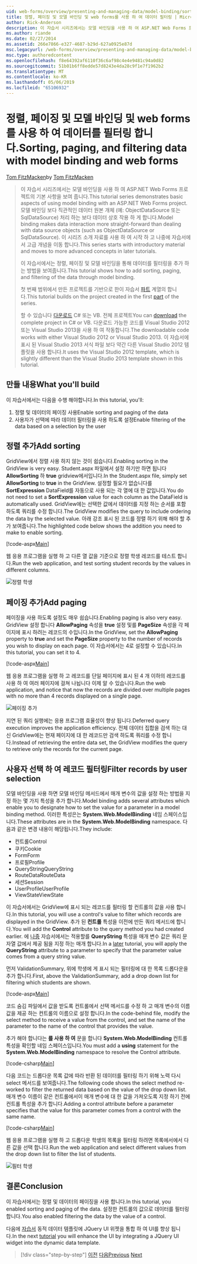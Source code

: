 ```yaml
---
uid: web-forms/overview/presenting-and-managing-data/model-binding/sorting-paging-and-filtering-data
title: 정렬, 페이징 및 모델 바인딩 및 web forms를 사용 하 여 데이터 필터링 | Microsoft Docs
author: Rick-Anderson
description: 이 자습서 시리즈에서는 모델 바인딩을 사용 하 여 ASP.NET Web Forms 프로젝트의 기본 사항을 보여 줍니다. 모델 바인딩을 통해 데이터 상호 작용 자세한 직선-...
ms.author: riande
ms.date: 02/27/2014
ms.assetid: 266e7866-e327-4687-b29d-627a0925e87d
msc.legacyurl: /web-forms/overview/presenting-and-managing-data/model-binding/sorting-paging-and-filtering-data
msc.type: authoredcontent
ms.openlocfilehash: f8e64392af6110f36c6af98c4e4e9481c94a0d82
ms.sourcegitcommit: 51b01b6ff8edde57d8243e4da28c9f1e7f1962b2
ms.translationtype: MT
ms.contentlocale: ko-KR
ms.lasthandoff: 05/06/2019
ms.locfileid: "65106932"
---
```

# <a name="sorting-paging-and-filtering-data-with-model-binding-and-web-forms"></a><span data-ttu-id="9090c-104">정렬, 페이징 및 모델 바인딩 및 web forms를 사용 하 여 데이터를 필터링 합니다.</span><span class="sxs-lookup"><span data-stu-id="9090c-104">Sorting, paging, and filtering data with model binding and web forms</span></span>

<span data-ttu-id="9090c-105">[Tom FitzMacken](https://github.com/tfitzmac)</span><span class="sxs-lookup"><span data-stu-id="9090c-105">by [Tom FitzMacken](https://github.com/tfitzmac)</span></span>

> <span data-ttu-id="9090c-106">이 자습서 시리즈에서는 모델 바인딩을 사용 하 여 ASP.NET Web Forms 프로젝트의 기본 사항을 보여 줍니다.</span><span class="sxs-lookup"><span data-stu-id="9090c-106">This tutorial series demonstrates basic aspects of using model binding with an ASP.NET Web Forms project.</span></span> <span data-ttu-id="9090c-107">모델 바인딩 보다 직관적인 데이터 원본 개체 (예: ObjectDataSource 또는 SqlDataSource) 처리 하는 보다 데이터 상호 작용 하 게 합니다.</span><span class="sxs-lookup"><span data-stu-id="9090c-107">Model binding makes data interaction more straight-forward than dealing with data source objects (such as ObjectDataSource or SqlDataSource).</span></span> <span data-ttu-id="9090c-108">이 시리즈 소개 자료를 사용 하 여 시작 하 고 나중에 자습서에서 고급 개념을 이동 합니다.</span><span class="sxs-lookup"><span data-stu-id="9090c-108">This series starts with introductory material and moves to more advanced concepts in later tutorials.</span></span>
> 
> <span data-ttu-id="9090c-109">이 자습서에서는 정렬, 페이징 및 모델 바인딩을 통해 데이터를 필터링을 추가 하는 방법을 보여줍니다.</span><span class="sxs-lookup"><span data-stu-id="9090c-109">This tutorial shows how to add sorting, paging, and filtering of the data through model binding.</span></span>
> 
> <span data-ttu-id="9090c-110">첫 번째 범위에서 만든 프로젝트를 기반으로 한이 자습서 [파트](retrieving-data.md) 계열의 합니다.</span><span class="sxs-lookup"><span data-stu-id="9090c-110">This tutorial builds on the project created in the first [part](retrieving-data.md) of the series.</span></span>
> 
> <span data-ttu-id="9090c-111">할 수 있습니다 [다운로드](https://go.microsoft.com/fwlink/?LinkId=286116) C# 또는 VB. 전체 프로젝트</span><span class="sxs-lookup"><span data-stu-id="9090c-111">You can [download](https://go.microsoft.com/fwlink/?LinkId=286116) the complete project in C# or VB.</span></span> <span data-ttu-id="9090c-112">다운로드 가능한 코드를 Visual Studio 2012 또는 Visual Studio 2013을 사용 하 여 작동합니다.</span><span class="sxs-lookup"><span data-stu-id="9090c-112">The downloadable code works with either Visual Studio 2012 or Visual Studio 2013.</span></span> <span data-ttu-id="9090c-113">이 자습서에 표시 된 Visual Studio 2013 서식 파일 보다 약간 다른 Visual Studio 2012 템플릿을 사용 합니다.</span><span class="sxs-lookup"><span data-stu-id="9090c-113">It uses the Visual Studio 2012 template, which is slightly different than the Visual Studio 2013 template shown in this tutorial.</span></span>

## <a name="what-youll-build"></a><span data-ttu-id="9090c-114">만들 내용</span><span class="sxs-lookup"><span data-stu-id="9090c-114">What you'll build</span></span>

<span data-ttu-id="9090c-115">이 자습서에서는 다음을 수행 해야합니다.</span><span class="sxs-lookup"><span data-stu-id="9090c-115">In this tutorial, you'll:</span></span>

1. <span data-ttu-id="9090c-116">정렬 및 데이터의 페이징 사용</span><span class="sxs-lookup"><span data-stu-id="9090c-116">Enable sorting and paging of the data</span></span>
2. <span data-ttu-id="9090c-117">사용자가 선택에 따라 데이터 필터링을 사용 하도록 설정</span><span class="sxs-lookup"><span data-stu-id="9090c-117">Enable filtering of the data based on a selection by the user</span></span>

## <a name="add-sorting"></a><span data-ttu-id="9090c-118">정렬 추가</span><span class="sxs-lookup"><span data-stu-id="9090c-118">Add sorting</span></span>

<span data-ttu-id="9090c-119">GridView에서 정렬 사용 하지 않는 것이 쉽습니다.</span><span class="sxs-lookup"><span data-stu-id="9090c-119">Enabling sorting in the GridView is very easy.</span></span> <span data-ttu-id="9090c-120">Student.aspx 파일에서 설정 하기만 하면 됩니다 **AllowSorting** 하 **true** gridview에서입니다.</span><span class="sxs-lookup"><span data-stu-id="9090c-120">In the Student.aspx file, simply set **AllowSorting** to **true** in the GridView.</span></span> <span data-ttu-id="9090c-121">설정할 필요가 없습니다를 **SortExpression** DataField를 자동으로 사용 되는 각 열에 대 한 값입니다.</span><span class="sxs-lookup"><span data-stu-id="9090c-121">You do not need to set a **SortExpression** value for each column as the DataField is automatically used.</span></span> <span data-ttu-id="9090c-122">GridView에는 선택한 값에서 데이터를 지정 하는 순서를 포함 하도록 쿼리를 수정 합니다.</span><span class="sxs-lookup"><span data-stu-id="9090c-122">The GridView modifies the query to include ordering the data by the selected value.</span></span> <span data-ttu-id="9090c-123">아래 강조 표시 된 코드를 정렬 하기 위해 해야 할 추가 보여줍니다.</span><span class="sxs-lookup"><span data-stu-id="9090c-123">The highlighted code below shows the addition you need to make to enable sorting.</span></span>

[!code-aspx[Main](sorting-paging-and-filtering-data/samples/sample1.aspx?highlight=5)]

<span data-ttu-id="9090c-124">웹 응용 프로그램을 실행 하 고 다른 열 값을 기준으로 정렬 학생 레코드를 테스트 합니다.</span><span class="sxs-lookup"><span data-stu-id="9090c-124">Run the web application, and test sorting student records by the values in different columns.</span></span>

![정렬 학생](sorting-paging-and-filtering-data/_static/image2.png)

## <a name="add-paging"></a><span data-ttu-id="9090c-126">페이징 추가</span><span class="sxs-lookup"><span data-stu-id="9090c-126">Add paging</span></span>

<span data-ttu-id="9090c-127">페이징을 사용 하도록 설정도 매우 쉽습니다.</span><span class="sxs-lookup"><span data-stu-id="9090c-127">Enabling paging is also very easy.</span></span> <span data-ttu-id="9090c-128">GridView 설정 합니다 **AllowPaging** 속성을 **true** 설정 및를 **PageSize** 속성을 각 페이지에 표시 하려는 레코드의 수입니다.</span><span class="sxs-lookup"><span data-stu-id="9090c-128">In the GridView, set the **AllowPaging** property to **true** and set the **PageSize** property to the number of records you wish to display on each page.</span></span> <span data-ttu-id="9090c-129">이 자습서에서는 4로 설정할 수 있습니다.</span><span class="sxs-lookup"><span data-stu-id="9090c-129">In this tutorial, you can set it to 4.</span></span>

[!code-aspx[Main](sorting-paging-and-filtering-data/samples/sample2.aspx?highlight=5)]

<span data-ttu-id="9090c-130">웹 응용 프로그램을 실행 하 고 레코드를 단일 페이지에 표시 된 4 개 이하의 레코드를 사용 하 여 여러 페이지에 걸쳐 나뉩니다 이제 알 수 있습니다.</span><span class="sxs-lookup"><span data-stu-id="9090c-130">Run the web application, and notice that now the records are divided over multiple pages with no more than 4 records displayed on a single page.</span></span>

![페이징 추가](sorting-paging-and-filtering-data/_static/image4.png)

<span data-ttu-id="9090c-132">지연 된 쿼리 실행에는 응용 프로그램 효율성이 향상 됩니다.</span><span class="sxs-lookup"><span data-stu-id="9090c-132">Deferred query execution improves the application efficiency.</span></span> <span data-ttu-id="9090c-133">전체 데이터 집합을 검색 하는 대신 GridView에는 현재 페이지에 대 한 레코드만 검색 하도록 쿼리를 수정 합니다.</span><span class="sxs-lookup"><span data-stu-id="9090c-133">Instead of retrieving the entire data set, the GridView modifies the query to retrieve only the records for the current page.</span></span>

## <a name="filter-records-by-user-selection"></a><span data-ttu-id="9090c-134">사용자 선택 하 여 레코드 필터링</span><span class="sxs-lookup"><span data-stu-id="9090c-134">Filter records by user selection</span></span>

<span data-ttu-id="9090c-135">모델 바인딩을 사용 하면 모델 바인딩 메서드에서 매개 변수의 값을 설정 하는 방법을 지정 하는 몇 가지 특성을 추가 합니다.</span><span class="sxs-lookup"><span data-stu-id="9090c-135">Model binding adds several attributes which enable you to designate how to set the value for a parameter in a model binding method.</span></span> <span data-ttu-id="9090c-136">이러한 특성은는 **System.Web.ModelBinding** 네임 스페이스입니다.</span><span class="sxs-lookup"><span data-stu-id="9090c-136">These attributes are in the **System.Web.ModelBinding** namespace.</span></span> <span data-ttu-id="9090c-137">다음과 같은 변경 내용이 해당됩니다.</span><span class="sxs-lookup"><span data-stu-id="9090c-137">They include:</span></span>

- <span data-ttu-id="9090c-138">컨트롤</span><span class="sxs-lookup"><span data-stu-id="9090c-138">Control</span></span>
- <span data-ttu-id="9090c-139">쿠키</span><span class="sxs-lookup"><span data-stu-id="9090c-139">Cookie</span></span>
- <span data-ttu-id="9090c-140">Form</span><span class="sxs-lookup"><span data-stu-id="9090c-140">Form</span></span>
- <span data-ttu-id="9090c-141">프로필</span><span class="sxs-lookup"><span data-stu-id="9090c-141">Profile</span></span>
- <span data-ttu-id="9090c-142">QueryString</span><span class="sxs-lookup"><span data-stu-id="9090c-142">QueryString</span></span>
- <span data-ttu-id="9090c-143">RouteData</span><span class="sxs-lookup"><span data-stu-id="9090c-143">RouteData</span></span>
- <span data-ttu-id="9090c-144">세션</span><span class="sxs-lookup"><span data-stu-id="9090c-144">Session</span></span>
- <span data-ttu-id="9090c-145">UserProfile</span><span class="sxs-lookup"><span data-stu-id="9090c-145">UserProfile</span></span>
- <span data-ttu-id="9090c-146">ViewState</span><span class="sxs-lookup"><span data-stu-id="9090c-146">ViewState</span></span>

<span data-ttu-id="9090c-147">이 자습서에서는 GridView에 표시 되는 레코드를 필터링 할 컨트롤의 값을 사용 합니다.</span><span class="sxs-lookup"><span data-stu-id="9090c-147">In this tutorial, you will use a control's value to filter which records are displayed in the GridView.</span></span> <span data-ttu-id="9090c-148">추가 된 **컨트롤** 특성을 이전에 만든 쿼리 메서드에 합니다.</span><span class="sxs-lookup"><span data-stu-id="9090c-148">You will add the **Control** attribute to the query method you had created earlier.</span></span> <span data-ttu-id="9090c-149">에 [나중](using-query-string-values-to-retrieve-data.md) 자습서에서는 적용할를 **QueryString** 특성을 매개 변수 값은 쿼리 문자열 값에서 제공 됨을 지정 하는 매개 합니다.</span><span class="sxs-lookup"><span data-stu-id="9090c-149">In a [later](using-query-string-values-to-retrieve-data.md) tutorial, you will apply the **QueryString** attribute to a parameter to specify that the parameter value comes from a query string value.</span></span>

<span data-ttu-id="9090c-150">먼저 ValidationSummary, 위에 학생에 게 표시 되는 필터링에 대 한 목록 드롭다운을 추가 합니다.</span><span class="sxs-lookup"><span data-stu-id="9090c-150">First, above the ValidationSummary, add a drop down list for filtering which students are shown.</span></span>

[!code-aspx[Main](sorting-paging-and-filtering-data/samples/sample3.aspx?highlight=3-11)]

<span data-ttu-id="9090c-151">코드 숨김 파일에서 값을 받도록 컨트롤에서 선택 메서드를 수정 하 고 매개 변수의 이름 값을 제공 하는 컨트롤의 이름으로 설정 합니다.</span><span class="sxs-lookup"><span data-stu-id="9090c-151">In the code-behind file, modify the select method to receive a value from the control, and set the name of the parameter to the name of the control that provides the value.</span></span>

<span data-ttu-id="9090c-152">추가 해야 합니다는 **를 사용 하 여** 문을 합니다 **System.Web.ModelBinding** 컨트롤 특성을 확인할 네임 스페이스입니다.</span><span class="sxs-lookup"><span data-stu-id="9090c-152">You must add a **using** statement for the **System.Web.ModelBinding** namespace to resolve the Control attribute.</span></span>

[!code-csharp[Main](sorting-paging-and-filtering-data/samples/sample4.cs)]

<span data-ttu-id="9090c-153">다음 코드는 드롭다운 목록 값에 따라 반환 된 데이터를 필터링 하기 위해 노력 다시 select 메서드를 보여줍니다.</span><span class="sxs-lookup"><span data-stu-id="9090c-153">The following code shows the select method re-worked to filter the returned data based on the value of the drop down list.</span></span> <span data-ttu-id="9090c-154">매개 변수 이름이 같은 컨트롤에서이 매개 변수에 대 한 값을 가져오도록 지정 하기 전에 컨트롤 특성을 추가 합니다.</span><span class="sxs-lookup"><span data-stu-id="9090c-154">Adding a control attribute before a parameter specifies that the value for this parameter comes from a control with the same name.</span></span>

[!code-csharp[Main](sorting-paging-and-filtering-data/samples/sample5.cs)]

<span data-ttu-id="9090c-155">웹 응용 프로그램을 실행 하 고 드롭다운 학생의 목록을 필터링 하려면 목록에서에서 다른 값을 선택 합니다.</span><span class="sxs-lookup"><span data-stu-id="9090c-155">Run the web application and select different values from the drop down list to filter the list of students.</span></span>

![필터 학생](sorting-paging-and-filtering-data/_static/image6.png)

## <a name="conclusion"></a><span data-ttu-id="9090c-157">결론</span><span class="sxs-lookup"><span data-stu-id="9090c-157">Conclusion</span></span>

<span data-ttu-id="9090c-158">이 자습서에서는 정렬 및 데이터의 페이징을 사용 합니다.</span><span class="sxs-lookup"><span data-stu-id="9090c-158">In this tutorial, you enabled sorting and paging of the data.</span></span> <span data-ttu-id="9090c-159">설정한 컨트롤의 값으로 데이터를 필터링 합니다.</span><span class="sxs-lookup"><span data-stu-id="9090c-159">You also enabled filtering the data by the value of a control.</span></span>

<span data-ttu-id="9090c-160">다음에 [자습서](integrating-jquery-ui.md) 동적 데이터 템플릿에 JQuery UI 위젯을 통합 하 여 UI를 향상 됩니다.</span><span class="sxs-lookup"><span data-stu-id="9090c-160">In the next [tutorial](integrating-jquery-ui.md) you will enhance the UI by integrating a JQuery UI widget into the dynamic data template.</span></span>

> [!div class="step-by-step"]
> <span data-ttu-id="9090c-161">[이전](updating-deleting-and-creating-data.md)
> [다음](integrating-jquery-ui.md)</span><span class="sxs-lookup"><span data-stu-id="9090c-161">[Previous](updating-deleting-and-creating-data.md)
[Next](integrating-jquery-ui.md)</span></span>
